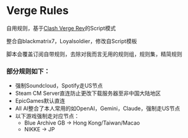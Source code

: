 # Verge Rules
自用规则，基于[Clash Verge Rev](https://github.com/clash-verge-rev/clash-verge-rev)的Script模式

整合自blackmatrix7，Loyalsoldier，修改自Script模板

脚本会覆盖订阅自带规则，去除对我而言无用的规则组，规则集，精简规则

### 部分规则如下：
- 强制Soundcloud，Spotify走US节点
- Steam CM Server直连防止更改下载服务器至非中国大陆地区
- EpicGames默认直连
- All AI整合了本人常用的如OpenAI，Gemini，Claude，强制走US节点
- 以下游戏强制走对应节点：
    - Blue Archive GB -> Hong Kong/Taiwan/Macao
    - NIKKE -> JP